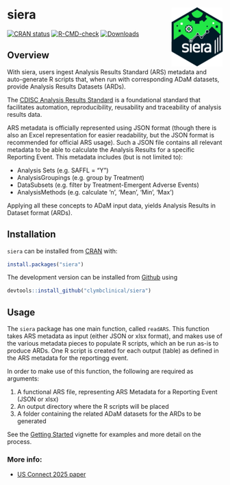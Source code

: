 
<!-- README.md is generated from README.Rmd. Please edit that file -->

# siera <a href="https://clymbclinical.github.io/siera/"><img src="man/figures/logo.png" align="right" height="138" alt="siera website" /></a>

<!-- badges: start -->

[![CRAN
status](https://www.r-pkg.org/badges/version/siera)](https://CRAN.R-project.org/package=siera)
[![R-CMD-check](https://github.com/clymbclinical/siera/actions/workflows/R-CMD-check.yaml/badge.svg)](https://github.com/clymbclinical/siera/actions/workflows/R-CMD-check.yaml)
[![Downloads](https://cranlogs.r-pkg.org/badges/siera)](https://cran.r-project.org/package=siera)

<!-- badges: end -->

## Overview

With siera, users ingest Analysis Results Standard (ARS) metadata and
auto-generate R scripts that, when run with corresponding ADaM datasets,
provide Analysis Results Datasets (ARDs).

The [CDISC Analysis Results
Standard](https://www.cdisc.org/standards/foundational/analysis-results-standard)
is a foundational standard that facilitates automation, reproducibility,
reusability and traceability of analysis results data.

ARS metadata is officially represented using JSON format (though there
is also an Excel representation for easier readability, but the JSON
format is recommended for official ARS usage). Such a JSON file contains
all relevant metadata to be able to calculate the Analysis Results for a
specific Reporting Event. This metadata includes (but is not limited
to):

- Analysis Sets (e.g. SAFFL = “Y”)
- AnalysisGroupings (e.g. group by Treatment)
- DataSubsets (e.g. filter by Treatment-Emergent Adverse Events)
- AnalysisMethods (e.g. calculate ‘n’, ‘Mean’, ‘Min’, ‘Max’)

Applying all these concepts to ADaM input data, yields Analysis Results
in Dataset format (ARDs).

## Installation

`siera` can be installed from
[CRAN](https://CRAN.R-project.org/package=siera) with:

``` r
install.packages("siera")
```

The development version can be installed from
[Github](https://github.com/clymbclinical/siera) using

``` r
devtools::install_github("clymbclinical/siera")
```

## Usage

The `siera` package has one main function, called `readARS`. This
function takes ARS metadata as input (either JSON or xlsx format), and
makes use of the various metadata pieces to populate R scripts, which an
be run as-is to produce ARDs. One R script is created for each output
(table) as defined in the ARS metadata for the reportingg event.

In order to make use of this function, the following are required as
arguments:

1.  A functional ARS file, representing ARS Metadata for a Reporting
    Event (JSON or xlsx)
2.  An output directory where the R scripts will be placed
3.  A folder containing the related ADaM datasets for the ARDs to be
    generated

See the [Getting
Started](https://clymbclinical.github.io/siera/articles/Getting_started.html)
vignette for examples and more detail on the process.

### More info:

- [US Connect 2025
  paper](https://www.lexjansen.com/phuse-us/2025/os/PAP_OS20.pdf)
